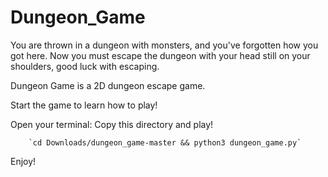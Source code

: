 # Dungeon_Game
You are thrown in a dungeon with monsters, and you've forgotten how you got here. Now you must escape the dungeon with your head still on your shoulders, good luck with escaping.

Dungeon Game is a 2D dungeon escape game.

Start the game to learn how to play!

Open your terminal:
Copy this directory and play!

        `cd Downloads/dungeon_game-master && python3 dungeon_game.py`

Enjoy!
